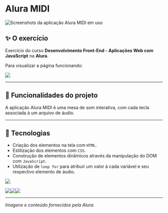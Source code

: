 # Alura MIDI
![Screenshots da aplicação Alura MIDI em uso](https://github.com/user-attachments/assets/5d72d738-1213-4920-a19e-77b87f230468)

## ✨ O exercício

Exercício do curso <b>Desenvolvimento Front-End - Aplicações Web com JavaScript</b> na <b>Alura</b>.

Para visualizar a página funcionando: 

<a href="https://lucasjdantas.github.io/exercicio-alura-frontend-04/" target="_blank"><img loading="lazy" src="https://img.shields.io/badge/GitHub%20Pages-222222?style=for-the-badge&logo=github%20Pages&logoColor=white" target="_blank"></a>

<hr>

## 🔨 Funcionalidades do projeto

A aplicação Alura MIDI é uma mesa de som interativa, com cada tecla associada à um arquivo de áudio.

<hr>

## 🚀 Tecnologias
- Criação dos elementos na tela com `HTML`.
- Estilização dos elementos com `CSS`.
- Construção de elementos dinâmicos através da manipulação do DOM com `JavaScript`.
- Utilização de `loop for` para atribuir um valor à cada variável e seu respectivo elemento de áudio.

<img loading="laz" src="https://img.shields.io/badge/VSCode-0078D4?style=for-the-badge&logo=visual%20studio%20code&logoColor=white">

<img loading="lazy" src="https://img.shields.io/badge/HTML5-E34F26?style=for-the-badge&logo=html5&logoColor=white"><img loading="lazy" src="https://img.shields.io/badge/CSS3-1572B6?style=for-the-badge&logo=css3&logoColor=white"><img loading="lazy" src="https://img.shields.io/badge/JavaScript-323330?style=for-the-badge&logo=javascript&logoColor=F7DF1E">

<hr>

*Imagens e conteúdo fornecidos pela Alura.*
